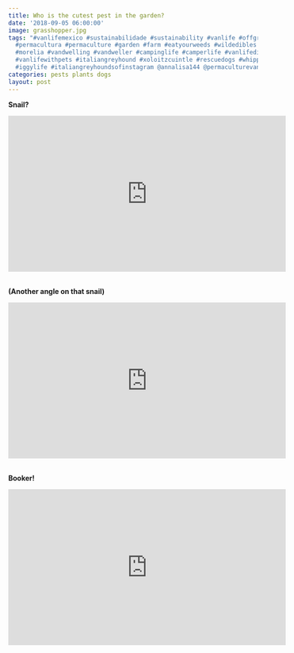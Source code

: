 ```yaml
---
title: Who is the cutest pest in the garden?
date: '2018-09-05 06:00:00'
image: grasshopper.jpg
tags: "#vanlifemexico #sustainabilidade #sustainability #vanlife #offgrid #mexico
  #permacultura #permaculture #garden #farm #eatyourweeds #wildedibles #michoacan
  #morelia #vandwelling #vandweller #campinglife #camperlife #vanlifediaries #outboundliving
  #vanlifewithpets #italiangreyhound #xoloitzcuintle #rescuedogs #whippet #inspiredbypets
  #iggylife #italiangreyhoundsofinstagram @annalisa144 @permaculturevan"
categories: pests plants dogs
layout: post
---
```


**Snail?**

<iframe width="560" height="315" src="https://www.youtube-nocookie.com/embed/VptSvYQjMkk" frameborder="0" allow="autoplay; encrypted-media" allowfullscreen></iframe>


<br>**(Another angle on that snail)**

<iframe width="560" height="315" src="https://www.youtube-nocookie.com/embed/rzC5szm5al8" frameborder="0" allow="autoplay; encrypted-media" allowfullscreen></iframe>


<br>**Booker!**

<iframe width="560" height="315" src="https://www.youtube-nocookie.com/embed/rkCpF1BvqlY" frameborder="0" allow="autoplay; encrypted-media" allowfullscreen></iframe>